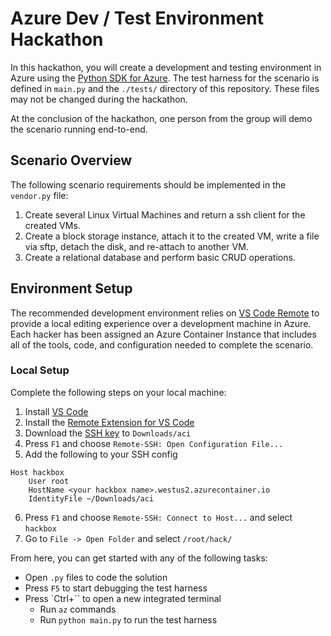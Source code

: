 # Azure Dev / Test Environment Hackathon

In this hackathon, you will create a development and testing environment in Azure using the [Python SDK for Azure](https://github.com/Azure/azure-sdk-for-python). The test harness for the scenario is defined in `main.py` and the `./tests/` directory of this repository. These files may not be changed during the hackathon.

At the conclusion of the hackathon, one person from the group will demo the scenario running end-to-end.

## Scenario Overview
The following scenario requirements should be implemented in the `vendor.py` file:
1. Create several Linux Virtual Machines and return a ssh client for the created VMs. 
2.  Create a block storage instance, attach it to the created VM, write a file via sftp, detach the disk, and re-attach to another VM. 
3.  Create a relational database and perform basic CRUD operations. 



## Environment Setup

The recommended development environment relies on [VS Code Remote](https://code.visualstudio.com/docs/remote/remote-overview) to provide a local editing experience over a development machine in Azure. Each hacker has been assigned an Azure Container Instance that includes all of the tools, code, and configuration needed to complete the scenario.


### Local Setup

Complete the following steps on your local machine:

1. Install [VS Code](https://code.visualstudio.com/download)
2. Install the [Remote Extension for VS Code](https://marketplace.visualstudio.com/items?itemName=ms-vscode-remote.vscode-remote-extensionpack)
3. Download the [SSH key](https://aka.ms/hackbox_key) to `Downloads/aci`
4. Press `F1` and choose `Remote-SSH: Open Configuration File...`
5. Add the following to your SSH config

```
Host hackbox
    User root
    HostName <your hackbox name>.westus2.azurecontainer.io
    IdentityFile ~/Downloads/aci
```

6. Press `F1` and choose `Remote-SSH: Connect to Host...` and select `hackbox`
7. Go to `File -> Open Folder` and select `/root/hack/`

From here, you can get started with any of the following tasks:

* Open `.py` files to code the solution
* Press `F5` to start debugging the test harness
* Press `Ctrl+\`` to open a new integrated terminal
    * Run `az` commands
    * Run `python main.py` to run the test harness
